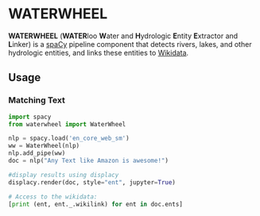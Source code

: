 # WATERWHEEL

**WATERWHEEL** (**WATER**loo **W**ater and **H**ydrologic **E**ntity **E**xtractor and **L**inker) is a [spaCy](https://spacy.io/) pipeline component that detects rivers, lakes, and other hydrologic entities, and links these entities to [Wikidata](https://www.wikidata.org/).

## Usage

### Matching Text

```python
import spacy
from waterwheel import WaterWheel

nlp = spacy.load('en_core_web_sm')
ww = WaterWheel(nlp)
nlp.add_pipe(ww)
doc = nlp("Any Text like Amazon is awesome!")

#display results using displacy
displacy.render(doc, style="ent", jupyter=True)

# Access to the wikidata:
[print (ent, ent._.wikilink) for ent in doc.ents]
```